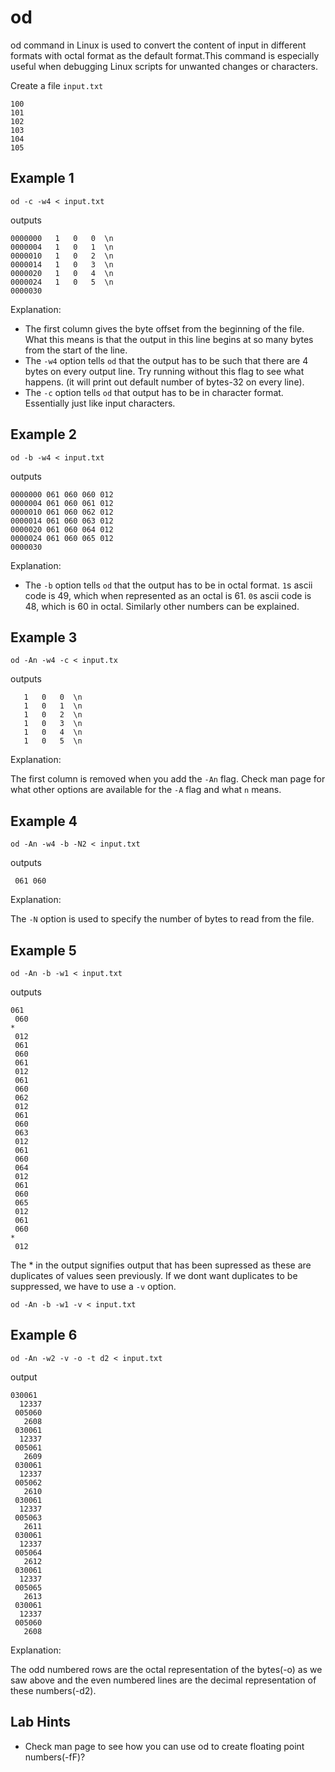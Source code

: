 # od

od command in Linux is used to convert the content of input in different formats with octal format as the default format.This command is especially useful when debugging Linux scripts for unwanted changes or characters.

Create a file `input.txt`

```
100
101
102
103
104
105
```

## Example 1
```shell
od -c -w4 < input.txt
```

outputs

```
0000000   1   0   0  \n
0000004   1   0   1  \n
0000010   1   0   2  \n
0000014   1   0   3  \n
0000020   1   0   4  \n
0000024   1   0   5  \n
0000030
```

Explanation:

* The first column gives the byte offset from the beginning of the file. What this means is that the output in this line begins at so many bytes from the start of the line.
* The `-w4` option tells `od` that the output has to be such that there are 4 bytes on every output line. Try running without this flag to see what happens. (it will print out default number of bytes-32 on every line).
* The `-c` option tells `od` that output has to be in character format. Essentially just like input characters.

## Example 2

```shell
od -b -w4 < input.txt
```

outputs 

```
0000000 061 060 060 012
0000004 061 060 061 012
0000010 061 060 062 012
0000014 061 060 063 012
0000020 061 060 064 012
0000024 061 060 065 012
0000030
```

Explanation:

* The `-b` option tells `od` that the output has to be in octal format. `1`s ascii code is 49, which when represented as an octal is 61. `0`s ascii code is 48, which is 60 in octal. Similarly other numbers can be explained.

## Example 3

```shell
od -An -w4 -c < input.tx
```

outputs
```
   1   0   0  \n
   1   0   1  \n
   1   0   2  \n
   1   0   3  \n
   1   0   4  \n
   1   0   5  \n
```

Explanation:

The first column is removed when you add the `-An` flag. Check man page for what other options are available for the `-A` flag and what `n` means.

## Example 4

```shell
od -An -w4 -b -N2 < input.txt
```

outputs

```
 061 060
```

Explanation:

The `-N` option is used to specify the number of bytes to read from the file.

## Example 5

```shell
od -An -b -w1 < input.txt
```

outputs

```
061
 060
*
 012
 061
 060
 061
 012
 061
 060
 062
 012
 061
 060
 063
 012
 061
 060
 064
 012
 061
 060
 065
 012
 061
 060
*
 012
```

The * in the output signifies output that has been supressed as these are duplicates of values seen previously. If we dont want duplicates to be suppressed, we have to use a `-v` option.

```
od -An -b -w1 -v < input.txt
```

## Example 6

```
od -An -w2 -v -o -t d2 < input.txt
```

output

```
030061
  12337
 005060
   2608
 030061
  12337
 005061
   2609
 030061
  12337
 005062
   2610
 030061
  12337
 005063
   2611
 030061
  12337
 005064
   2612
 030061
  12337
 005065
   2613
 030061
  12337
 005060
   2608
```

Explanation:

The odd numbered rows are the octal representation of the bytes(-o) as we saw above and the even numbered lines are the decimal representation of these numbers(-d2).

## Lab Hints
* Check man page to see how you can use od to create floating point numbers(-fF)?
